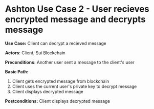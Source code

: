 # Ashton Use Case 2 - User recieves encrypted message and decrypts message

**Use Case:** Client can decrypt a recieved message

**Actors:** Client, Sui Blockchain

**Preconditions:** Another user sent a message to the client's user

**Basic Path:** 
  1. Client gets encrypted message from blockchain
  2. Client uses the current user's private key to decrypt message
  3. Client displays decrypted message

**Postconditions:** Client displays decrypted message
